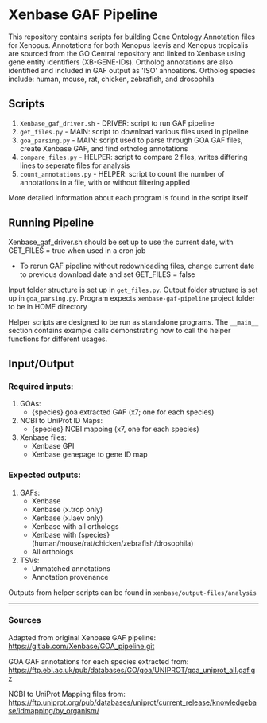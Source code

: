 # Xenbase GAF Pipeline
This repository contains scripts for building Gene Ontology Annotation files for Xenopus. Annotations for both Xenopus laevis and Xenopus tropicalis are sourced from the GO Central repository and linked to Xenbase using gene entity identifiers (XB-GENE-IDs). Ortholog annotations are also identified and included in GAF output as 'ISO' annoations. Ortholog species include: human, mouse, rat, chicken, zebrafish, and drosophila

## Scripts
1. `Xenbase_gaf_driver.sh`    - DRIVER: script to run GAF pipeline
2. `get_files.py`             - MAIN: script to download various files used in pipeline
3. `goa_parsing.py`           - MAIN: script used to parse through GOA GAF files, create Xenbase GAF, and find ortholog annotations
4. `compare_files.py`         - HELPER: script to compare 2 files, writes differing lines to seperate files for analysis
5. `count_annotations.py`     - HELPER: script to count the number of annotations in a file, with or without filtering applied

More detailed information about each program is found in the script itself

## Running Pipeline
Xenbase_gaf_driver.sh should be set up to use the current date, with GET_FILES = true when used in a cron job  
- To rerun GAF pipeline without redownloading files, change current date to previous download date and set GET_FILES = false  

Input folder structure is set up in `get_files.py`. Output folder structure is set up in `goa_parsing.py`. Program expects `xenbase-gaf-pipeline` project folder to be in HOME directory  

Helper scripts are designed to be run as standalone programs. The `__main__` section contains example calls demonstrating how to call the helper functions for different usages.

## Input/Output

### Required inputs:
1. GOAs:
    - {species} goa extracted GAF (x7; one for each species)
2. NCBI to UniProt ID Maps:
    - {species} NCBI mapping (x7, one for each species)
3. Xenbase files:
    - Xenbase GPI
    - Xenbase genepage to gene ID map

### Expected outputs:
1. GAFs:
    - Xenbase
    - Xenbase (x.trop only)
    - Xenbase (x.laev only)
    - Xenbase with all orthologs
    - Xenbase with {species} (human/mouse/rat/chicken/zebrafish/drosophila)
    - All orthologs
2. TSVs:
    - Unmatched annotations
    - Annotation provenance

Outputs from helper scripts can be found in `xenbase/output-files/analysis`

---
### Sources

Adapted from original Xenbase GAF pipeline:
https://gitlab.com/Xenbase/GOA_pipeline.git

GOA GAF annotations for each species extracted from:
https://ftp.ebi.ac.uk/pub/databases/GO/goa/UNIPROT/goa_uniprot_all.gaf.gz

NCBI to UniProt Mapping files from:
https://ftp.uniprot.org/pub/databases/uniprot/current_release/knowledgebase/idmapping/by_organism/